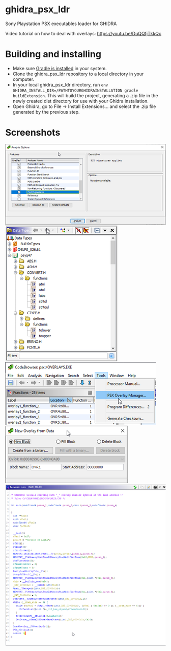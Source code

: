 # ghidra_psx_ldr
Sony Playstation PSX executables loader for GHIDRA

Video tutorial on how to deal with overlays: https://youtu.be/DuQQfjTkkQc

# Building and installing
* Make sure [Gradle is installed](https://gradle.org/install/) in your system.
* Clone the ghidra_psx_ldr repository to a local directory in your computer.
* In your local ghidra_psx_ldr directory, run `env GHIDRA_INSTALL_DIR=/PATHTOYOURGHIDRAINSTALLATION gradle buildExtension`. This will build the project, generating a .zip file in the newly created dist directory for use with your Ghidra installation.
* Open Ghidra, go to File -> Install Extensions... and select the .zip file generated by the previous step.

# Screenshots

![Screen1](/imgs/screen1.png?raw=true)
![Screen7](/imgs/screen7.png?raw=true)
![Screen4](/imgs/screen4.png?raw=true)
![Screen5](/imgs/screen5.png?raw=true)
![Screen6](/imgs/screen6.png?raw=true)

